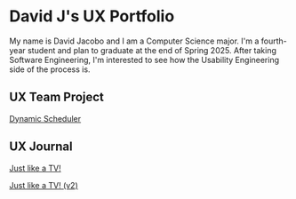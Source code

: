 # David J's UX Portfolio

My name is David Jacobo and I am a Computer Science major. I'm a fourth-year student and plan to graduate at the end of Spring 2025. After taking Software Engineering, I'm interested to see how the Usability Engineering side of the process is.

## UX Team Project

[Dynamic Scheduler](https://chicostate.github.io/ux-DynamicScheduler/)

## UX Journal

[Just like a TV!](j01/)

[Just like a TV! (v2)](j02/)
